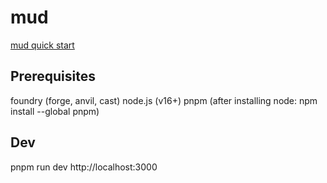 # mud

[mud quick start](https://mud.dev/quick-start)

## Prerequisites

foundry (forge, anvil, cast)
node.js (v16+)
pnpm (after installing node: npm install --global pnpm)

## Dev

pnpm run dev
http://localhost:3000
